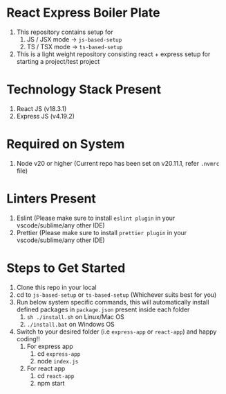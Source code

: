 # React Express Boiler Plate

1. This repository contains setup for
   1. JS / JSX mode -> `js-based-setup`
   2. TS / TSX mode -> `ts-based-setup`
2. This is a light weight repository consisting react + express setup for starting a project/test project

# Technology Stack Present

1. React JS (v18.3.1)
2. Express JS (v4.19.2)

# Required on System

1. Node v20 or higher (Current repo has been set on v20.11.1, refer `.nvmrc` file)

# Linters Present

1. Eslint (Please make sure to install `eslint plugin` in your vscode/sublime/any other IDE)
2. Prettier (Please make sure to install `prettier plugin` in your vscode/sublime/any other IDE)

# Steps to Get Started

1. Clone this repo in your local
2. cd to `js-based-setup` or `ts-based-setup` (Whichever suits best for you)
3. Run below system specific commands, this will automatically install defined packages in `package.json` present inside each folder
   1. `sh ./install.sh` on Linux/Mac OS
   2. `./install.bat` on Windows OS
4. Switch to your desired folder (i.e `express-app` or `react-app`) and happy coding!!
   1. For express app
      1. cd `express-app`
      2. node `index.js`
   2. For react app
      1. cd `react-app`
      2. npm start